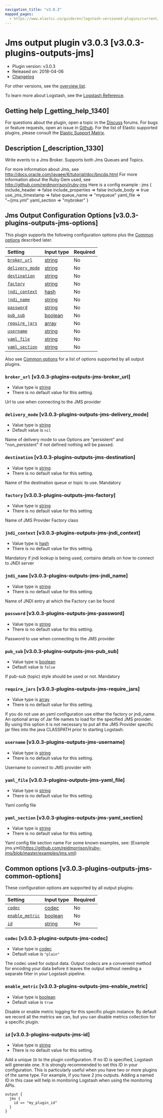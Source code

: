 ```yaml
---
navigation_title: "v3.0.3"
mapped_pages:
  - https://www.elastic.co/guide/en/logstash-versioned-plugins/current/v3.0.3-plugins-outputs-jms.html
---
```


# Jms output plugin v3.0.3 [v3.0.3-plugins-outputs-jms]

* Plugin version: v3.0.3
* Released on: 2018-04-06
* [Changelog](https://github.com/logstash-plugins/logstash-output-jms/blob/v3.0.3/CHANGELOG.md)

For other versions, see the [overview list](output-jms-index.md).

To learn more about Logstash, see the [Logstash Reference](https://www.elastic.co/guide/en/logstash/current/index.html).

## Getting help [_getting_help_1340]

For questions about the plugin, open a topic in the [Discuss](http://discuss.elastic.co) forums. For bugs or feature requests, open an issue in [Github](https://github.com/logstash-plugins/logstash-output-jms). For the list of Elastic supported plugins, please consult the [Elastic Support Matrix](https://www.elastic.co/support/matrix#matrix_logstash_plugins).

## Description [_description_1330]

Write events to a Jms Broker. Supports both Jms Queues and Topics.

For more information about Jms, see <http://docs.oracle.com/javaee/6/tutorial/doc/bncdq.html> For more information about the Ruby Gem used, see <http://github.com/reidmorrison/jruby-jms> Here is a config example : jms { include\_header ⇒ false include\_properties ⇒ false include\_body ⇒ true use\_jms\_timestamp ⇒ false queue\_name ⇒ "myqueue" yaml\_file ⇒ "\~/jms.yml" yaml\_section ⇒ "mybroker" }

## Jms Output Configuration Options [v3.0.3-plugins-outputs-jms-options]

This plugin supports the following configuration options plus the [Common options](v3-0-3-plugins-outputs-jms.md#v3.0.3-plugins-outputs-jms-common-options) described later.

| Setting | Input type | Required |
| :- | :- | :- |
| [`broker_url`](v3-0-3-plugins-outputs-jms.md#v3.0.3-plugins-outputs-jms-broker_url) | [string](/lsr/value-types.md#string) | No |
| [`delivery_mode`](v3-0-3-plugins-outputs-jms.md#v3.0.3-plugins-outputs-jms-delivery_mode) | [string](/lsr/value-types.md#string) | No |
| [`destination`](v3-0-3-plugins-outputs-jms.md#v3.0.3-plugins-outputs-jms-destination) | [string](/lsr/value-types.md#string) | No |
| [`factory`](v3-0-3-plugins-outputs-jms.md#v3.0.3-plugins-outputs-jms-factory) | [string](/lsr/value-types.md#string) | No |
| [`jndi_context`](v3-0-3-plugins-outputs-jms.md#v3.0.3-plugins-outputs-jms-jndi_context) | [hash](/lsr/value-types.md#hash) | No |
| [`jndi_name`](v3-0-3-plugins-outputs-jms.md#v3.0.3-plugins-outputs-jms-jndi_name) | [string](/lsr/value-types.md#string) | No |
| [`password`](v3-0-3-plugins-outputs-jms.md#v3.0.3-plugins-outputs-jms-password) | [string](/lsr/value-types.md#string) | No |
| [`pub_sub`](v3-0-3-plugins-outputs-jms.md#v3.0.3-plugins-outputs-jms-pub_sub) | [boolean](/lsr/value-types.md#boolean) | No |
| [`require_jars`](v3-0-3-plugins-outputs-jms.md#v3.0.3-plugins-outputs-jms-require_jars) | [array](/lsr/value-types.md#array) | No |
| [`username`](v3-0-3-plugins-outputs-jms.md#v3.0.3-plugins-outputs-jms-username) | [string](/lsr/value-types.md#string) | No |
| [`yaml_file`](v3-0-3-plugins-outputs-jms.md#v3.0.3-plugins-outputs-jms-yaml_file) | [string](/lsr/value-types.md#string) | No |
| [`yaml_section`](v3-0-3-plugins-outputs-jms.md#v3.0.3-plugins-outputs-jms-yaml_section) | [string](/lsr/value-types.md#string) | No |

Also see [Common options](v3-0-3-plugins-outputs-jms.md#v3.0.3-plugins-outputs-jms-common-options) for a list of options supported by all output plugins.

### `broker_url` [v3.0.3-plugins-outputs-jms-broker_url]

* Value type is [string](/lsr/value-types.md#string)
* There is no default value for this setting.

Url to use when connecting to the JMS provider

### `delivery_mode` [v3.0.3-plugins-outputs-jms-delivery_mode]

* Value type is [string](/lsr/value-types.md#string)
* Default value is `nil`

Name of delivery mode to use Options are "persistent" and "non\_persistent" if not defined nothing will be passed.

### `destination` [v3.0.3-plugins-outputs-jms-destination]

* Value type is [string](/lsr/value-types.md#string)
* There is no default value for this setting.

Name of the destination queue or topic to use. Mandatory

### `factory` [v3.0.3-plugins-outputs-jms-factory]

* Value type is [string](/lsr/value-types.md#string)
* There is no default value for this setting.

Name of JMS Provider Factory class

### `jndi_context` [v3.0.3-plugins-outputs-jms-jndi_context]

* Value type is [hash](/lsr/value-types.md#hash)
* There is no default value for this setting.

Mandatory if jndi lookup is being used, contains details on how to connect to JNDI server

### `jndi_name` [v3.0.3-plugins-outputs-jms-jndi_name]

* Value type is [string](/lsr/value-types.md#string)
* There is no default value for this setting.

Name of JNDI entry at which the Factory can be found

### `password` [v3.0.3-plugins-outputs-jms-password]

* Value type is [string](/lsr/value-types.md#string)
* There is no default value for this setting.

Password to use when connecting to the JMS provider

### `pub_sub` [v3.0.3-plugins-outputs-jms-pub_sub]

* Value type is [boolean](/lsr/value-types.md#boolean)
* Default value is `false`

If pub-sub (topic) style should be used or not. Mandatory

### `require_jars` [v3.0.3-plugins-outputs-jms-require_jars]

* Value type is [array](/lsr/value-types.md#array)
* There is no default value for this setting.

If you do not use an yaml configuration use either the factory or jndi\_name. An optional array of Jar file names to load for the specified JMS provider. By using this option it is not necessary to put all the JMS Provider specific jar files into the java CLASSPATH prior to starting Logstash.

### `username` [v3.0.3-plugins-outputs-jms-username]

* Value type is [string](/lsr/value-types.md#string)
* There is no default value for this setting.

Username to connect to JMS provider with

### `yaml_file` [v3.0.3-plugins-outputs-jms-yaml_file]

* Value type is [string](/lsr/value-types.md#string)
* There is no default value for this setting.

Yaml config file

### `yaml_section` [v3.0.3-plugins-outputs-jms-yaml_section]

* Value type is [string](/lsr/value-types.md#string)
* There is no default value for this setting.

Yaml config file section name For some known examples, see: \[Example jms.yml]\(<https://github.com/reidmorrison/jruby-jms/blob/master/examples/jms.yml>)

## Common options [v3.0.3-plugins-outputs-jms-common-options]

These configuration options are supported by all output plugins:

| Setting | Input type | Required |
| :- | :- | :- |
| [`codec`](v3-0-3-plugins-outputs-jms.md#v3.0.3-plugins-outputs-jms-codec) | [codec](/lsr/value-types.md#codec) | No |
| [`enable_metric`](v3-0-3-plugins-outputs-jms.md#v3.0.3-plugins-outputs-jms-enable_metric) | [boolean](/lsr/value-types.md#boolean) | No |
| [`id`](v3-0-3-plugins-outputs-jms.md#v3.0.3-plugins-outputs-jms-id) | [string](/lsr/value-types.md#string) | No |

### `codec` [v3.0.3-plugins-outputs-jms-codec]

* Value type is [codec](/lsr/value-types.md#codec)
* Default value is `"plain"`

The codec used for output data. Output codecs are a convenient method for encoding your data before it leaves the output without needing a separate filter in your Logstash pipeline.

### `enable_metric` [v3.0.3-plugins-outputs-jms-enable_metric]

* Value type is [boolean](/lsr/value-types.md#boolean)
* Default value is `true`

Disable or enable metric logging for this specific plugin instance. By default we record all the metrics we can, but you can disable metrics collection for a specific plugin.

### `id` [v3.0.3-plugins-outputs-jms-id]

* Value type is [string](/lsr/value-types.md#string)
* There is no default value for this setting.

Add a unique `ID` to the plugin configuration. If no ID is specified, Logstash will generate one. It is strongly recommended to set this ID in your configuration. This is particularly useful when you have two or more plugins of the same type. For example, if you have 2 jms outputs. Adding a named ID in this case will help in monitoring Logstash when using the monitoring APIs.

```
output {
  jms {
    id => "my_plugin_id"
  }
}
```
